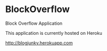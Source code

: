 BlockOverflow
=============

Block Overflow Application

This application is currently hosted on Heroku

http://blogjunky.herokuapp.com
